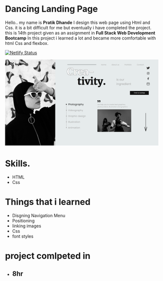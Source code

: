 # Dancing Landing Page

 Hello.. my name is __Pratik Dhande__ I design this web page using Html and Css. it is a bit difficult for me but eventually i have completed the project. this is 14th project given as an assignment in __Full Stack Web Development Bootcamp__ In this project i learned a lot and became more comfortable with html Css and flexbox.

[![Netlify Status](https://api.netlify.com/api/v1/badges/0d9fcae7-4315-46ac-884d-41ca7969c9a1/deploy-status)](https://superlative-cajeta-db6a72.netlify.app/)


![Dance homepge](./127.0.0.1_5502_1.png)

 # Skills.
 - HTML
 - Css

# Things that i learned
- Disgning Navigation Menu
- Positioning 
- linking images
- Css
- font styles

# project comlpeted in
- ## 8hr